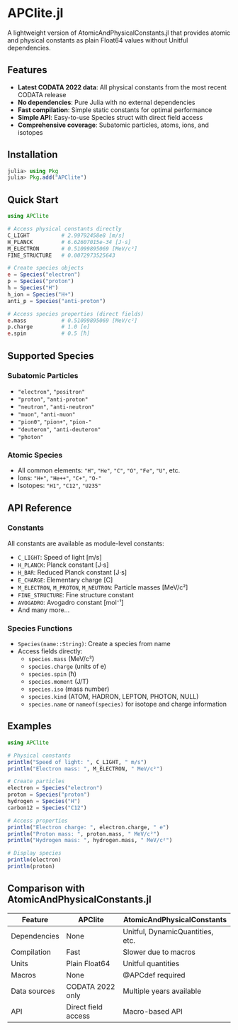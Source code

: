 # APClite.jl

A lightweight version of AtomicAndPhysicalConstants.jl that provides atomic and physical constants as plain Float64 values without Unitful dependencies.

## Features

- **Latest CODATA 2022 data**: All physical constants from the most recent CODATA release
- **No dependencies**: Pure Julia with no external dependencies
- **Fast compilation**: Simple static constants for optimal performance
- **Simple API**: Easy-to-use Species struct with direct field access
- **Comprehensive coverage**: Subatomic particles, atoms, ions, and isotopes

## Installation

```julia
julia> using Pkg
julia> Pkg.add("APClite")
```

## Quick Start

```julia
using APClite

# Access physical constants directly
C_LIGHT          # 2.99792458e8 [m/s]
H_PLANCK         # 6.62607015e-34 [J⋅s]
M_ELECTRON       # 0.51099895069 [MeV/c²]
FINE_STRUCTURE   # 0.0072973525643

# Create species objects
e = Species("electron")
p = Species("proton")
h = Species("H")
h_ion = Species("H+")
anti_p = Species("anti-proton")

# Access species properties (direct fields)
e.mass           # 0.51099895069 [MeV/c²]
p.charge         # 1.0 [e]
e.spin           # 0.5 [ħ]
```

## Supported Species

### Subatomic Particles
- `"electron"`, `"positron"`
- `"proton"`, `"anti-proton"`
- `"neutron"`, `"anti-neutron"`
- `"muon"`, `"anti-muon"`
- `"pion0"`, `"pion+"`, `"pion-"`
- `"deuteron"`, `"anti-deuteron"`
- `"photon"`

### Atomic Species
- All common elements: `"H"`, `"He"`, `"C"`, `"O"`, `"Fe"`, `"U"`, etc.
- Ions: `"H+"`, `"He++"`, `"C+"`, `"O-"`
- Isotopes: `"H1"`, `"C12"`, `"U235"`

## API Reference

### Constants
All constants are available as module-level constants:
- `C_LIGHT`: Speed of light [m/s]
- `H_PLANCK`: Planck constant [J⋅s]
- `H_BAR`: Reduced Planck constant [J⋅s]
- `E_CHARGE`: Elementary charge [C]
- `M_ELECTRON`, `M_PROTON`, `M_NEUTRON`: Particle masses [MeV/c²]
- `FINE_STRUCTURE`: Fine structure constant
- `AVOGADRO`: Avogadro constant [mol⁻¹]
- And many more...

### Species Functions
- `Species(name::String)`: Create a species from name
- Access fields directly:
  - `species.mass` (MeV/c²)
  - `species.charge` (units of e)
  - `species.spin` (ħ)
  - `species.moment` (J/T)
  - `species.iso` (mass number)
  - `species.kind` (ATOM, HADRON, LEPTON, PHOTON, NULL)
  - `species.name` or `nameof(species)` for isotope and charge information

## Examples

```julia
using APClite

# Physical constants
println("Speed of light: ", C_LIGHT, " m/s")
println("Electron mass: ", M_ELECTRON, " MeV/c²")

# Create particles
electron = Species("electron")
proton = Species("proton")
hydrogen = Species("H")
carbon12 = Species("C12")

# Access properties
println("Electron charge: ", electron.charge, " e")
println("Proton mass: ", proton.mass, " MeV/c²")
println("Hydrogen mass: ", hydrogen.mass, " MeV/c²")

# Display species
println(electron)
println(proton)
```

## Comparison with AtomicAndPhysicalConstants.jl

| Feature | APClite | AtomicAndPhysicalConstants |
|---------|---------|----------------------------|
| Dependencies | None | Unitful, DynamicQuantities, etc. |
| Compilation | Fast | Slower due to macros |
| Units | Plain Float64 | Unitful quantities |
| Macros | None | @APCdef required |
| Data sources | CODATA 2022 only | Multiple years available |
| API | Direct field access | Macro-based API |
